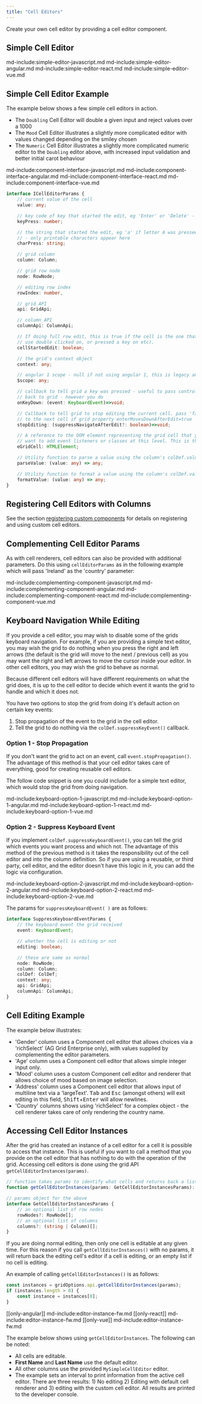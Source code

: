 ```yaml
---
title: "Cell Editors"
---
```


Create your own cell editor by providing a cell editor component.

## Simple Cell Editor

md-include:simple-editor-javascript.md
md-include:simple-editor-angular.md
md-include:simple-editor-react.md
md-include:simple-editor-vue.md

## Simple Cell Editor Example

The example below shows a few simple cell editors in action.

- The `Doubling` Cell Editor will double a given input and reject values over a 1000
- The `Mood` Cell Editor illustrates a slightly more complicated editor with values changed depending on the smiley chosen
- The `Numeric` Cell Editor illustrates a slightly more complicated numeric editor to the `Doubling` editor above, with
increased input validation and better initial carot behaviour

<grid-example title='Simple Editor Components' name='component-editor' type='mixed' options='{ "exampleHeight": 370 }'></grid-example>

md-include:component-interface-javascript.md
md-include:component-interface-angular.md
md-include:component-interface-react.md
md-include:component-interface-vue.md

```ts
interface ICellEditorParams {
    // current value of the cell
    value: any;

    // key code of key that started the edit, eg 'Enter' or 'Delete' - non-printable characters appear here
    keyPress: number;

    // the string that started the edit, eg 'a' if letter A was pressed, or 'A' if Shift + letter A
    // - only printable characters appear here
    charPress: string;

    // grid column
    column: Column;

    // grid row node
    node: RowNode;

    // editing row index
    rowIndex: number,

    // grid API
    api: GridApi;

    // column API
    columnApi: ColumnApi;

    // If doing full row edit, this is true if the cell is the one that started the edit (eg it is the cell the
    // use double clicked on, or pressed a key on etc).
    cellStartedEdit: boolean;

    // the grid's context object
    context: any;

    // angular 1 scope - null if not using angular 1, this is legacy and not used if not using angular 1
    $scope: any;

    // callback to tell grid a key was pressed - useful to pass control key events (Tab, arrows etc)
    // back to grid - however you do
    onKeyDown: (event: KeyboardEvent)=>void;

    // Callback to tell grid to stop editing the current cell. pass 'false' to prevent navigation moving
    // to the next cell if grid property enterMovesDownAfterEdit=true
    stopEditing: (suppressNavigateAfterEdit?: boolean)=>void;

    // A reference to the DOM element representing the grid cell that your component will live inside. Useful if you
    // want to add event listeners or classes at this level. This is the DOM element that gets browser focus when selecting cells.
    eGridCell: HTMLElement;

    // Utility function to parse a value using the column's colDef.valueParser
    parseValue: (value: any) => any;

    // Utility function to format a value using the column's colDef.valueFormatter
    formatValue: (value: any) => any;
}
```

## Registering Cell Editors with Columns

See the section [registering custom components](/components/#registering-custom-components) for details on registering and using custom cell editors.

## Complementing Cell Editor Params

As with cell renderers, cell editors can also be provided with additional parameters. Do this using `cellEditorParams` as in the following example which will pass 'Ireland' as the 'country' parameter:

md-include:complementing-component-javascript.md
md-include:complementing-component-angular.md
md-include:complementing-component-react.md
md-include:complementing-component-vue.md

## Keyboard Navigation While Editing

If you provide a cell editor, you may wish to disable some of the grids keyboard navigation. For example, if you are providing a simple text editor, you may wish the grid to do nothing when you press the right and left arrows (the default is the grid will move to the next / previous cell) as you may want the right and left arrows to move the cursor inside your editor. In other cell editors, you may wish the grid to behave as normal.

Because different cell editors will have different requirements on what the grid does, it is up to the cell editor to decide which event it wants the grid to handle and which it does not.

You have two options to stop the grid from doing it's default action on certain key events:

1. Stop propagation of the event to the grid in the cell editor.
1. Tell the grid to do nothing via the `colDef.suppressKeyEvent()` callback.

### Option 1 - Stop Propagation

If you don't want the grid to act on an event, call `event.stopPropagation()`. The advantage of this method is that your cell editor takes care of everything, good for creating reusable cell editors.

The follow code snippet is one you could include for a simple text editor, which would stop the grid from doing navigation.

md-include:keyboard-option-1-javascript.md
md-include:keyboard-option-1-angular.md
md-include:keyboard-option-1-react.md
md-include:keyboard-option-1-vue.md

### Option 2 - Suppress Keyboard Event

If you implement `colDef.suppressKeyboardEvent()`, you can tell the grid which events you want process and which not. The advantage of this method of the previous method is it takes the responsibility out of the cell editor and into the column definition. So if you are using a reusable, or third party, cell editor, and the editor doesn't have this logic in it, you can add the logic via configuration.

md-include:keyboard-option-2-javascript.md
md-include:keyboard-option-2-angular.md
md-include:keyboard-option-2-react.md
md-include:keyboard-option-2-vue.md

The params for `suppressKeyboardEvent( )` are as follows:

```ts
interface SuppressKeyboardEventParams {
    // the keyboard event the grid received
    event: KeyboardEvent;

    // whether the cell is editing or not
    editing: boolean;

    // these are same as normal
    node: RowNode;
    column: Column;
    colDef: ColDef;
    context: any;
    api: GridApi;
    columnApi: ColumnApi;
}
```

## Cell Editing Example

The example below illustrates:

- 'Gender' column uses a Component cell editor that allows choices via a 'richSelect' (AG Grid Enterprise only), with values supplied by complementing the editor parameters.
- 'Age' column uses a Component cell editor that allows simple integer input only.
- 'Mood' column uses a custom Component cell editor and renderer that allows choice of mood based on image selection.
- 'Address' column uses a Component cell editor that allows input of multiline text via a 'largeText'. <kbd>Tab</kbd> and <kbd>Esc</kbd> (amongst others) will exit editing in this field, <kbd>Shift</kbd>+<kbd>Enter</kbd> will allow newlines.
- 'Country' columns shows using 'richSelect' for a complex object - the cell renderer takes care of only rendering the country name.

<g rid-example title='Simple Editor Components' name='component-editor-2' type='mixed' options='{ "enterprise": true, "exampleHeight": 370, "extras": ["bootstrap"] }'></grid-example>

## Accessing Cell Editor Instances

After the grid has created an instance of a cell editor for a cell it is possible to access that instance. This is useful if you want to call a method that you provide on the cell editor that has nothing to do with the operation of the grid. Accessing cell editors is done using the grid API `getCellEditorInstances(params)`.

```ts
// function takes params to identify what cells and returns back a list of cell editors
function getCellEditorInstances(params: GetCellEditorInstancesParams): ICellEditorComp[];

// params object for the above
interface GetCellEditorInstancesParams {
    // an optional list of row nodes
    rowNodes?: RowNode[];
    // an optional list of columns
    columns?: (string | Column)[];
}
```

If you are doing normal editing, then only one cell is editable at any given time. For this reason if you call `getCellEditorInstances()` with no params, it will return back the editing cell's editor if a cell is editing, or an empty list if no cell is editing.

An example of calling `getCellEditorInstances()` is as follows:

```js
const instances = gridOptions.api.getCellEditorInstances(params);
if (instances.length > 0) {
    const instance = instances[0];
}
```

[[only-angular]]
md-include:editor-instance-fw.md
[[only-react]]
md-include:editor-instance-fw.md
[[only-vue]]
md-include:editor-instance-fw.md

The example below shows using `getCellEditorInstances`. The following can be noted:

- All cells are editable.
- **First Name** and **Last Name** use the default editor.
- All other columns use the provided `MySimpleCellEditor` editor.
- The example sets an interval to print information from the active cell editor. There are three results: 1) No editing 2) Editing with default cell renderer and 3) editing with the custom cell editor. All results are printed to the developer console.

<gr id-example title='Get Editor Instance' name='get-editor-instance' type='mixed' options='{ "enterprise": true }'></grid-example>
